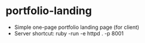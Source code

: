 # portfolio-landing

- Simple one-page portfolio landing page (for client)
- Server shortcut: ruby -run -e httpd . -p 8001

